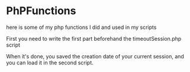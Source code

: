 PhPFunctions
============

here is some of my php functions I did and used in my scripts

First you need to write the first part beforehand the timeoutSession.php script

When it's done, you saved the creation date of your current session, and you can load it in the second script.

